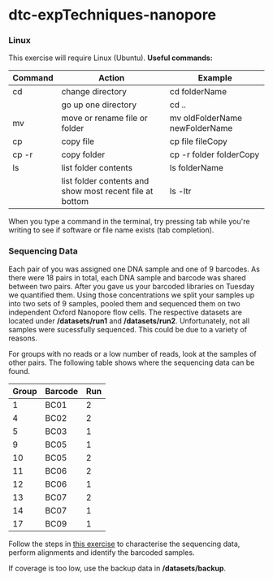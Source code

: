 # dtc-expTechniques-nanopore


### Linux
This exercise will require Linux (Ubuntu). 
**Useful commands:**

|Command|Action|Example|
|---|---|---|
|cd|change directory|cd folderName|
||go up one directory|cd ..|
|mv|move or rename file or folder|mv oldFolderName newFolderName|
|cp|copy file|cp file fileCopy|
|cp -r|copy folder|cp -r folder folderCopy|
|ls|list folder contents|ls folderName|
||list folder contents and show most recent file at bottom|ls -ltr|

When you type a command in the terminal, try pressing tab while you're writing to see if software or file name exists (tab completion). 


### Sequencing Data
Each pair of you was assigned one DNA sample and one of 9 barcodes. As there were 18 pairs in total, each DNA sample and barcode was shared between two pairs. After you gave us your barcoded libraries on Tuesday we quantified them. Using those concentrations we split your samples up into two sets of 9 samples, pooled them and sequenced them on two independent Oxford Nanopore flow cells. The respective datasets are located under **/datasets/run1** and **/datasets/run2**. Unfortunately, not all samples were sucessfully sequenced. This could be due to a variety of reasons.

For groups with no reads or a low number of reads, look at the samples of other pairs. The following table shows where the sequencing data can be found.

|Group|Barcode|Run|
|---|---|---|
|1|BC01|2|
|4|BC02|2|
|5|BC03|1|
|9|BC05|1|
|10|BC05|2|
|11|BC06|2|
|12|BC06|1|
|13|BC07|2|
|14|BC07|1|
|17|BC09|1|

Follow the steps in [this exercise](https://github.com/demharters/dtc-expTechniques-nanopore/blob/master/exercise.md) to characterise the sequencing data, perform alignments and identify the barcoded samples.

If coverage is too low, use the backup data in **/datasets/backup**.
